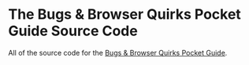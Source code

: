 # The Bugs & Browser Quirks Pocket Guide Source Code
All of the source code for the [Bugs & Browser Quirks Pocket Guide](https://gomakethings.com/guides/).